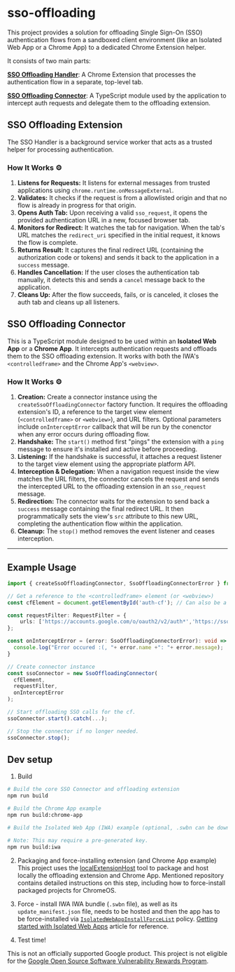 <!--
 Copyright 2025 Google LLC

 Licensed under the Apache License, Version 2.0 (the "License");
 you may not use this file except in compliance with the License.
 You may obtain a copy of the License at

      https://www.apache.org/licenses/LICENSE-2.0

 Unless required by applicable law or agreed to in writing, software
 distributed under the License is distributed on an "AS IS" BASIS,
 WITHOUT WARRANTIES OR CONDITIONS OF ANY KIND, either express or implied.
 See the License for the specific language governing permissions and
 limitations under the License.
 -->

# sso-offloading

This project provides a solution for offloading Single Sign-On (SSO) authentication flows from a sandboxed client environment (like an Isolated Web App or a Chrome App) to a dedicated Chrome Extension helper.

It consists of two main parts:

[**SSO Offloading Handler**](https://chromewebstore.google.com/detail/sso-offloading-handler/jmdcfpeebneidlbnldlhcifibpkidhkn): A Chrome Extension that processes the authentication flow in a separate, top-level tab.

[**SSO Offloading Connector**](https://www.npmjs.com/package/sso-offloading-connector): A TypeScript module used by the application to intercept auth requests and delegate them to the offloading extension.

## SSO Offloading Extension

The SSO Handler is a background service worker that acts as a trusted helper for processing authentication.

### How It Works ⚙️

1.  **Listens for Requests:** It listens for external messages from trusted applications using `chrome.runtime.onMessageExternal`.
2.  **Validates:** It checks if the request is from a allowlisted origin and that no flow is already in progress for that origin.
3.  **Opens Auth Tab:** Upon receiving a valid `sso_request`, it opens the provided authentication URL in a new, focused browser tab.
4.  **Monitors for Redirect:** It watches the tab for navigation. When the tab's URL matches the `redirect_uri` specified in the initial request, it knows the flow is complete.
5.  **Returns Result:** It captures the final redirect URL (containing the authorization code or tokens) and sends it back to the application in a `success` message.
6.  **Handles Cancellation:** If the user closes the authentication tab manually, it detects this and sends a `cancel` message back to the application.
7.  **Cleans Up:** After the flow succeeds, fails, or is canceled, it closes the auth tab and cleans up all listeners.

## SSO Offloading Connector

This is a TypeScript module designed to be used within an **Isolated Web App** or a **Chrome App**. It intercepts authentication requests and offloads them to the SSO offloading extension. It works with both the IWA's `<controlledframe>` and the Chrome App's `<webview>`.

### How It Works ⚙️

1.  **Creation:** Create a connector instance using the `createSsoOffloadingConnector` factory function. It requires the offloading extension's ID, a reference to the target view element (`<controlledframe>` or `<webview>`), and URL filters. Optional parameters include `onInterceptError` callback that will be run by the conenctor when any error occurs during offloading flow.
2.  **Handshake:** The `start()` method first "pings" the extension with a `ping` message to ensure it's installed and active before proceeding.
3.  **Listening:** If the handshake is successful, it attaches a request listener to the target view element using the appropriate platform API.
4.  **Interception & Delegation:** When a navigation request inside the view matches the URL filters, the connector cancels the request and sends the intercepted URL to the offloading extension in an `sso_request` message.
5.  **Redirection:** The connector waits for the extension to send back a `success` message containing the final redirect URL. It then programmatically sets the view's `src` attribute to this new URL, completing the authentication flow within the application.
6.  **Cleanup:** The `stop()` method removes the event listener and ceases interception.

---

## Example Usage

```typescript
import { createSsoOffloadingConnector, SsoOffloadingConnectorError } from 'sso_offloading_connector';

// Get a reference to the <controlledframe> element (or <webview>)
const cfElement = document.getElementById('auth-cf'); // Can also be a WebView element.

const requestFilter: RequestFilter = {
    urls: ['https://accounts.google.com/o/oauth2/v2/auth*','https://sso.mycompany.com/*'], // Intercept all requests to these domains.
};

const onInterceptError = (error: SsoOffloadingConnectorError): void => {
  console.log("Error occured :(, "+ error.name +": "+ error.message);
}

// Create connector instance
const ssoConnector = new SsoOffloadingConnector(
  cfElement,
  requestFilter,
  onInterceptError
);

// Start offloading SSO calls for the cf.
ssoConnector.start().catch(...);

// Stop the connector if no longer needed.
ssoConnector.stop();
```

## Dev setup

1. Build

```bash
# Build the core SSO Connector and offloading extension
npm run build

# Build the Chrome App example
npm run build:chrome-app

# Build the Isolated Web App (IWA) example (optional, .swbn can be downloaded from this repo, bundle id: yr57inu2f27fji2d2xd2lj7fjt3scdhby3bs7s4vdxh3rrujkdnaaaic, version 1.0.0)

# Note: This may require a pre-generated key.
npm run build:iwa
```

2. Packaging and force-installing extension (and Chrome App example)
   This project uses the [localExtensionHost](https://github.com/alex292/localExtensionHost/tree/main) tool to package and host locally the offloading extension and Chrome App. Mentioned repository contains detailed instructions on this step, including how to force-install packaged projects for ChromeOS.

3. Force - install IWA
   IWA bundle (`.swbn` file), as well as its `update_manifest.json` file, needs to be hosted and then the app has to be force-installed via [`IsolatedWebAppInstallForceList`](https://chromeenterprise.google/policies/#IsolatedWebAppInstallForceList) policy.
   [Getting started with Isolated Web Apps](https://chromeos.dev/en/tutorials/getting-started-with-isolated-web-apps) article for reference.

4. Test time!

This is not an officially supported Google product. This project is not
eligible for the [Google Open Source Software Vulnerability Rewards
Program](https://bughunters.google.com/open-source-security).

